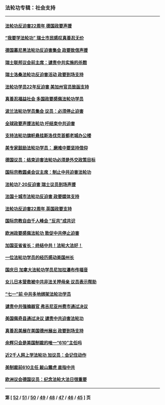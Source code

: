 ### 法轮功专辑：社会支持
---
#### [法轮功反迫害22周年 德国政要声援](../../pages/nf4386/n13143632.md?08130430) 
#### [“我要学法轮功” 瑞士市民感叹真善忍无价](../../pages/nf4386/n13129633.md?08130430) 
#### [德国慕尼黑法轮功反迫害集会 政要致信声援](../../pages/nf4386/n13129148.md?08130430) 
#### [瑞士联邦议会前主席：谴责中共实施的杀戮](../../pages/nf4386/n13127336.md?08130430) 
#### [瑞士洛桑法轮功反迫害活动 政要到场支持](../../pages/nf4386/n13119398.md?08130430) 
#### [法轮功学员22年反迫害 美加州官员致函支持](../../pages/nf4386/n13118879.md?08130430) 
#### [真善忍福益社会 多国政要感佩法轮功学员](../../pages/nf4386/n13116951.md?08130430) 
#### [波兰法轮功学员集会 议员：必须停止迫害](../../pages/nf4386/n13116685.md?08130430) 
#### [全球政要声援法轮功 吁结束中共迫害](../../pages/nf4386/n13114441.md?08130430) 
#### [支持法轮功旗帜悬挂斯洛伐克首都老城办公楼](../../pages/nf4386/n13112261.md?08130430) 
#### [美专家鼓励法轮功学员： 磨难中要坚持信仰](../../pages/nf4386/n13108359.md?08130430) 
#### [德国议员：结束迫害法轮功必须是外交政策目标](../../pages/nf4386/n13109600.md?08130430) 
#### [国际宗教圆桌会议主席：制止中共迫害法轮功](../../pages/nf4386/n13108177.md?08130430) 
#### [法轮功7·20反迫害 瑞士议员到场声援](../../pages/nf4386/n13107072.md?08130430) 
#### [法国十城市法轮功反迫害 政要媒体支持](../../pages/nf4386/n13104833.md?08130430) 
#### [法轮功反迫害22周年 英国政要支持](../../pages/nf4386/n13091349.md?08130430) 
#### [国际宗教自由千人峰会 “反共”成共识](../../pages/nf4386/n13091403.md?08130430) 
#### [欧洲政要感佩法轮功 敦促中共停止迫害](../../pages/nf4386/n13090743.md?08130430) 
#### [加国亚省省长：终结中共！法轮大法好！](../../pages/nf4386/n13084394.md?08130430) 
#### [一位法轮功学员的经历感动美国州长](../../pages/nf4386/n13078953.md?08130430) 
#### [国庆日 加拿大法轮功学员尼加拉瀑布传福音](../../pages/nf4386/n13064493.md?08130430) 
#### [女儿日本营救被中共非法关押母亲 议员表示帮助](../../pages/nf4386/n13053042.md?08130430) 
#### [“七一”前 中共多地绑架法轮功学员](../../pages/nf4386/n13045655.md?08130430) 
#### [谴责中共强摘器官 弗吉尼亚州费市通过决议](../../pages/nf4386/n13040108.md?08130430) 
#### [美国佩奇县通过决议 谴责中共迫害法轮功](../../pages/nf4386/n13027185.md?08130430) 
#### [真善忍美展在美国德州展出 政要到场支持](../../pages/nf4386/n13010579.md?08130430) 
#### [余辉只会是美国制裁的唯一“610”主任吗](../../pages/nf4386/n12972837.md?08130430) 
#### [近2千人网上学法轮功 加议员：会记住动作](../../pages/nf4386/n12972642.md?08130430) 
#### [美制裁前610主任 敲山震虎 直指中共](../../pages/nf4386/n12968555.md?08130430) 
#### [欧洲议会德国议员：纪念法轮大法日很重要](../../pages/nf4386/n12965367.md?08130430) 

---
#### 第 [ [52](./52.md?08130430) / [51](./51.md?08130430) / [50](./50.md?08130430) / [49](./49.md?08130430) / [48](./48.md?08130430) / [47](./47.md?08130430) / [46](./46.md?08130430) / [45](./45.md?08130430) ] 页
